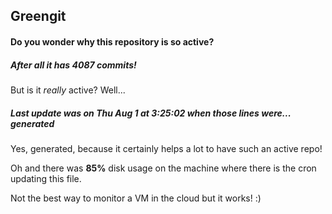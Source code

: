 ## Greengit

#### Do you wonder why this repository is so active?

##### After all it has 4087 commits!

But is it *really* active? Well...

##### Last update was on Thu Aug 1 at 3:25:02 when those lines were... generated

Yes, generated, because it certainly helps a lot to have such an active repo!

Oh and there was **85%** disk usage on the machine
where there is the cron updating this file.

Not the best way to monitor a VM in the cloud but it works! :)
